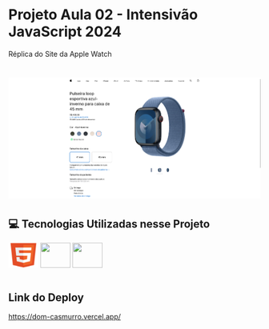 # Projeto Aula 02 - Intensivão JavaScript 2024
Réplica do Site da Apple Watch

<h1 align="center">
  <img alt="Dom Casmurro" title="Dom Casmurro" width="700" src="imagens/site.png" />
</h1>


## 💻 Tecnologias Utilizadas nesse Projeto
<div style="display: inline_block">
  <img align="center" height="50" width="60" src="https://raw.githubusercontent.com/devicons/devicon/master/icons/html5/html5-original.svg">
  <img align="center" height="50" width="60" src="https://cdn.jsdelivr.net/gh/devicons/devicon/icons/css3/css3-original.svg">
  <img align="center" height="50" width="60" src="https://cdn.jsdelivr.net/gh/devicons/devicon/icons/javascript/javascript-original.svg">
</div>

<br>

## Link do Deploy
https://dom-casmurro.vercel.app/
